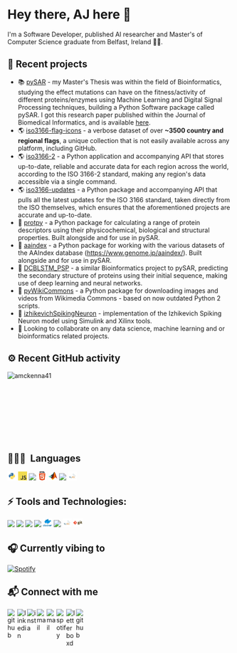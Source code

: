 # Hey there, AJ here 🤘
<!-- <img src="https://media.giphy.com/media/KGMzZvWa5su2O5LCVR/giphy.gif" width="10px">
 -->
I'm a Software Developer, published AI researcher and Master's of Computer Science graduate from Belfast, Ireland 🧑‍💻. 

<!-- I've worked on a variety of diverse projects from building a protein function prediction pipeline ([pySAR](https://github.com/amckenna41/pySAR)) to a whole suite of applications around the ISO 3166 country code standard ([iso3166-2](https://github.com/amckenna41/iso3166-2), [iso3166-updates](https://github.com/amckenna41/iso3166-updates), [iso3166-flag-icons](https://github.com/amckenna41/iso3166-flag-icons)). -->

<!-- Check out my [website](https://) (<i>coming soon</i>) 🔭 
 -->
 ## 📁 Recent projects
- 📚 [pySAR](https://github.com/amckenna41/pySAR) - my Master's Thesis was within the field of Bioinformatics, studying the effect mutations can have on the fitness/activity of different proteins/enzymes using Machine Learning and Digital Signal Processing techniques, building a Python Software package called pySAR. I got this research paper published within the Journal of Biomedical Informatics, and is available [here](https://www.sciencedirect.com/science/article/abs/pii/S1532046422000326).
- 🌎 [iso3166-flag-icons](https://github.com/amckenna41/iso3166-flag-icons) - a verbose dataset of over **~3500 country and regional flags**, a unique collection that is not easily available across any platform, including GitHub.
- 🌎 [iso3166-2](https://github.com/amckenna41/iso3166-2) - a Python application and accompanying API that stores up-to-date, reliable and accurate data for each region across the world, according to the ISO 3166-2 standard, making any region's data accessible via a single command.
- 🌎 [iso3166-updates](https://github.com/amckenna41/iso3166-updates) - a Python package and accompanying API that pulls all the latest updates for the ISO 3166 standard, taken directly from the ISO themselves, which ensures that the aforementioned projects are accurate and up-to-date.
- 🧬 [protpy](https://github.com/amckenna41/protPy) - a Python package for calculating a range of protein descriptors using their physicochemical, biological and structural properties. Built alongside and for use in pySAR.
- 🧬 [aaindex](https://github.com/amckenna41/aaindex) - a Python package for working with the various datasets of the AAIndex database (https://www.genome.jp/aaindex/). Built alongside and for use in pySAR.
- 🔭 [DCBLSTM_PSP](https://github.com/amckenna41/DCBLSTM_PSP) - a similar Bioinformatics project to pySAR, predicting the secondary structure of proteins using their initial sequence, making use of deep learning and neural networks.
- 📕 [pyWikiCommons](https://github.com/amckenna41/pyWikiCommons) - a Python package for downloading images and videos from Wikimedia Commons - based on now outdated Python 2 scripts.
- 🧠 [izhikevichSpikingNeuron](https://github.com/amckenna41/izhikevich-spiking-neuron) - implementation of the Izhikevich Spiking Neuron model using Simulink and Xilinx tools.
- 👯 Looking to collaborate on any data science, machine learning and or bioinformatics related projects. 

## ⚙️ Recent GitHub activity                                                  
<img align="left" alt="amckenna41" src="https://github-readme-stats-git-master.amckenna41.vercel.app/api?username=amckenna41&show_icons=true&theme=tokyonight"  />

<!-- ### Spotify Playing 🎧
[<img align="left" src="https://now-playing-codestackr.vercel.app/api/spotify-playing" alt="amckenna Spotify Playing" width="350" />](https://open.spotify.com/user/a9npRdzhR7uzv1aL3cKugw) -->

<br>
<br>
<br>
<br>
<br>
<br>
<br>
<br>
<br>

## 👨🏻‍💻 &nbsp;Languages

<!-- [![Top Langs](https://github-readme-stats.vercel.app/api/top-langs/?username=amckenna41&layout=compact)](https://github.com/anuraghazra/github-readme-stats)
 -->
<code><img height="20" src="https://raw.githubusercontent.com/github/explore/80688e429a7d4ef2fca1e82350fe8e3517d3494d/topics/python/python.png"></code>
<code><img height="20" src="https://raw.githubusercontent.com/github/explore/80688e429a7d4ef2fca1e82350fe8e3517d3494d/topics/javascript/javascript.png"></code>
<code><img height="20" src="https://img.shields.io/badge/-CSS-05122A?style=flat&logo=CSS3&logoColor=1572B6"></code>
<code><img height="20" src="https://raw.githubusercontent.com/github/explore/80688e429a7d4ef2fca1e82350fe8e3517d3494d/topics/html/html.png"></code>
<code><img height="20" src="https://raw.githubusercontent.com/github/explore/80688e429a7d4ef2fca1e82350fe8e3517d3494d/topics/matlab/matlab.png"></code>
<code><img height="20" src="https://img.shields.io/badge/-R-05122A?style=flat&logo=R&logoColor=276DC3"></code>
<code><img height="20" src="https://raw.githubusercontent.com/github/explore/80688e429a7d4ef2fca1e82350fe8e3517d3494d/topics/mysql/mysql.png"></code>

## ⚡ Tools and Technologies:

<code><img height="20" src="https://raw.githubusercontent.com/gilbarbara/logos/master/logos/aws.svg"></code>
<code><img height="20" src="https://raw.githubusercontent.com/gilbarbara/logos/master/logos/google-cloud.svg"></code>
<code><img height="20" src="https://img.shields.io/badge/-Visual%20Studio%20Code-05122A?style=flat&logo=visual-studio-code&logoColor=007ACC"></code>
<code><img height="20" src="https://img.shields.io/badge/-React-000?&logo=React"></code>
<code><img height="20" src="https://raw.githubusercontent.com/github/explore/80688e429a7d4ef2fca1e82350fe8e3517d3494d/topics/docker/docker.png"></code>
<code><img height="20" src="https://img.shields.io/badge/-TensorFlow-000?&logo=TensorFlow"></code>
<code><img height="20" src="https://raw.githubusercontent.com/github/explore/80688e429a7d4ef2fca1e82350fe8e3517d3494d/topics/mysql/mysql.png"></code>
<code><img height="20" src="https://raw.githubusercontent.com/github/explore/80688e429a7d4ef2fca1e82350fe8e3517d3494d/topics/git/git.png"></code>
<!--
<code><img height="20" src="https://media.trustradius.com/product-logos/bS/I8/UO2UCI37TC30-180x180.PNG"></code> -->

<!--
## 📦 Libraries and packages

<code><img height="20" src="https://cdn.svgporn.com/logos/pandas-icon.svg"></code>
<code><img height="20" src="https://cdn.svgporn.com/logos/flask.svg"></code>
<code><img height="20" src="https://cdn.svgporn.com/logos/matplotlib-icon.svg"></code>
<code><img height="20" src="https://cdn.svgporn.com/logos/seaborn-icon.svg"></code>
--> 

## 🎧 Currently vibing to
[![Spotify](https://novatorem-amckenna41.vercel.app/api/spotify?background_color=0d1117&border_color=ffffff)](https://open.spotify.com/user/bantihistamines)


## 📬 Connect with me

[<img align="left" alt="github" width="22px" src="https://cdn.jsdelivr.net/npm/simple-icons@v3/icons/github.svg" />][github]
[<img align="left" alt="linkedin" width="22px" src="https://cdn.jsdelivr.net/npm/simple-icons@v3/icons/linkedin.svg" />][linkedin]
[<img align="left" alt="insta" width="22px" src="https://raw.githubusercontent.com/gilbarbara/logos/master/logos/instagram-icon.svg"/>][insta]
[<img align="left" alt="mail" width="22px" src="https://cdn.jsdelivr.net/npm/simple-icons@v3/icons/gmail.svg" />][gmail]
[<img align="left" alt="mail" width="22px" src="https://cdn.jsdelivr.net/npm/simple-icons@v3/icons/medium.svg" />][medium]
[<img align="left" alt="spotify" width="22px" src="https://cdn.jsdelivr.net/npm/simple-icons@v3/icons/spotify.svg" />][spotify]
[<img align="left" alt="letterboxd" width="22px" src="https://a.ltrbxd.com/logos/letterboxd-decal-dots-pos-mono.svg" />][letterboxd]
[<img align="left" alt="github" width="22px" src="https://searchvectorlogo.com/wp-content/uploads/2021/10/npm-inc-logo-vector.png" />][npm]

<br> 


[linkedin]: https://www.linkedin.com/in/adam-mckenna-7a5b22151/
[github]: https://github.com/amckenna41
[insta]: https://www.instagram.com/aj.dev/
[gmail]: mailto:amckenna41@qub.ac.uk
[spotify]: https://open.spotify.com/user/bantihistamines?si=1a62120accf84add
[medium]: https://medium.com/@ajmckenna69
[letterboxd]: https://letterboxd.com/ajmck98/
[npm]: https://www.npmjs.com/~ajmck

<!--To Do:
* Add more badges and logos etc 
* Add resume 
* Gifs or vector of coding/developing -->
